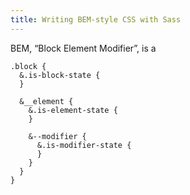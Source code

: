 ```yaml
---
title: Writing BEM-style CSS with Sass
---
```

BEM, “Block Element Modifier”, is a 


    .block {
      &.is-block-state {
      }

      &__element {
        &.is-element-state {
        }

        &--modifier {
          &.is-modifier-state {
          }
        }
      }
    }